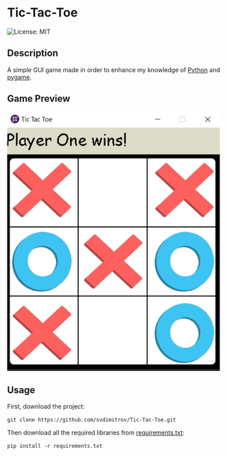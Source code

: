 # Tic-Tac-Toe

![License: MIT](https://img.shields.io/badge/License-MIT-red.svg)

## Description
A simple GUI game made in order to enhance my knowledge of [Python](https://www.python.org/) and [pygame](https://www.pygame.org/).

## Game Preview
![Game Preview](https://github.com/svdimitrov/Tic-Tac-Toe/blob/master/img/Game%20preview.png)

## Usage
First, download the project:
```
git clone https://github.com/svdimitrov/Tic-Tac-Toe.git
```

Then download all the required libraries from [requirements.txt](https://github.com/svdimitrov/Tic-Tac-Toe/blob/master/requirements.txt):

```
pip install -r requirements.txt
```
